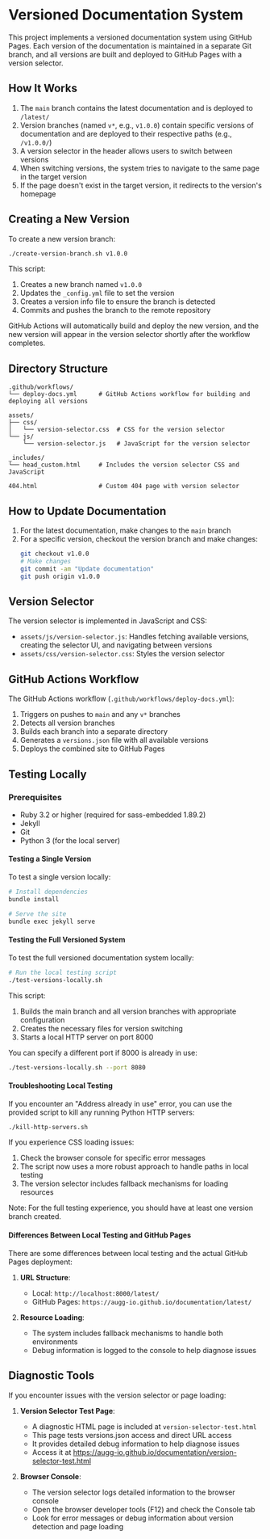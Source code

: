 # Versioned Documentation System

This project implements a versioned documentation system using GitHub Pages. Each version of the documentation is maintained in a separate Git branch, and all versions are built and deployed to GitHub Pages with a version selector.

## How It Works

1. The `main` branch contains the latest documentation and is deployed to `/latest/`
2. Version branches (named `v*`, e.g., `v1.0.0`) contain specific versions of documentation and are deployed to their respective paths (e.g., `/v1.0.0/`)
3. A version selector in the header allows users to switch between versions
4. When switching versions, the system tries to navigate to the same page in the target version
5. If the page doesn't exist in the target version, it redirects to the version's homepage

## Creating a New Version

To create a new version branch:

```bash
./create-version-branch.sh v1.0.0
```

This script:
1. Creates a new branch named `v1.0.0`
2. Updates the `_config.yml` file to set the version
3. Creates a version info file to ensure the branch is detected
4. Commits and pushes the branch to the remote repository

GitHub Actions will automatically build and deploy the new version, and the new version will appear in the version selector shortly after the workflow completes.

## Directory Structure

```
.github/workflows/
└── deploy-docs.yml      # GitHub Actions workflow for building and deploying all versions

assets/
├── css/
│   └── version-selector.css  # CSS for the version selector
└── js/
    └── version-selector.js   # JavaScript for the version selector

_includes/
└── head_custom.html     # Includes the version selector CSS and JavaScript

404.html                 # Custom 404 page with version selector
```

## How to Update Documentation

1. For the latest documentation, make changes to the `main` branch
2. For a specific version, checkout the version branch and make changes:
   ```bash
   git checkout v1.0.0
   # Make changes
   git commit -am "Update documentation"
   git push origin v1.0.0
   ```

## Version Selector

The version selector is implemented in JavaScript and CSS:

- `assets/js/version-selector.js`: Handles fetching available versions, creating the selector UI, and navigating between versions
- `assets/css/version-selector.css`: Styles the version selector

## GitHub Actions Workflow

The GitHub Actions workflow (`.github/workflows/deploy-docs.yml`):

1. Triggers on pushes to `main` and any `v*` branches
2. Detects all version branches
3. Builds each branch into a separate directory
4. Generates a `versions.json` file with all available versions
5. Deploys the combined site to GitHub Pages

## Testing Locally

### Prerequisites

- Ruby 3.2 or higher (required for sass-embedded 1.89.2)
- Jekyll
- Git
- Python 3 (for the local server)

#### Testing a Single Version

To test a single version locally:

```bash
# Install dependencies
bundle install

# Serve the site
bundle exec jekyll serve
```

#### Testing the Full Versioned System

To test the full versioned documentation system locally:

```bash
# Run the local testing script
./test-versions-locally.sh
```

This script:
1. Builds the main branch and all version branches with appropriate configuration
2. Creates the necessary files for version switching
3. Starts a local HTTP server on port 8000

You can specify a different port if 8000 is already in use:

```bash
./test-versions-locally.sh --port 8080
```

#### Troubleshooting Local Testing

If you encounter an "Address already in use" error, you can use the provided script to kill any running Python HTTP servers:

```bash
./kill-http-servers.sh
```

If you experience CSS loading issues:
1. Check the browser console for specific error messages
2. The script now uses a more robust approach to handle paths in local testing
3. The version selector includes fallback mechanisms for loading resources

Note: For the full testing experience, you should have at least one version branch created.

#### Differences Between Local Testing and GitHub Pages

There are some differences between local testing and the actual GitHub Pages deployment:

1. **URL Structure**:
   - Local: `http://localhost:8000/latest/`
   - GitHub Pages: `https://augg-io.github.io/documentation/latest/`

2. **Resource Loading**:
   - The system includes fallback mechanisms to handle both environments
   - Debug information is logged to the console to help diagnose issues

## Diagnostic Tools

If you encounter issues with the version selector or page loading:

1. **Version Selector Test Page**:
   - A diagnostic HTML page is included at `version-selector-test.html`
   - This page tests versions.json access and direct URL access
   - It provides detailed debug information to help diagnose issues
   - Access it at https://augg-io.github.io/documentation/version-selector-test.html

2. **Browser Console**:
   - The version selector logs detailed information to the browser console
   - Open the browser developer tools (F12) and check the Console tab
   - Look for error messages or debug information about version detection and page loading